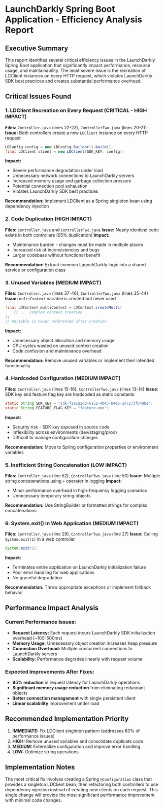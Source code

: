 # LaunchDarkly Spring Boot Application - Efficiency Analysis Report

## Executive Summary

This report identifies several critical efficiency issues in the LaunchDarkly Spring Boot application that significantly impact performance, resource usage, and maintainability. The most severe issue is the recreation of LDClient instances on every HTTP request, which violates LaunchDarkly SDK best practices and creates substantial performance overhead.

## Critical Issues Found

### 1. **LDClient Recreation on Every Request** (CRITICAL - HIGH IMPACT)
**Files:** `Controller.java` (lines 22-23), `ControllerTwo.java` (lines 20-21)
**Issue:** Both controllers create a new `LDClient` instance on every HTTP request
```java
LDConfig config = new LDConfig.Builder().build();
final LDClient client = new LDClient(SDK_KEY, config);
```
**Impact:**
- Severe performance degradation under load
- Unnecessary network connections to LaunchDarkly servers
- Increased memory usage and garbage collection pressure
- Potential connection pool exhaustion
- Violates LaunchDarkly SDK best practices

**Recommendation:** Implement LDClient as a Spring singleton bean using dependency injection

### 2. **Code Duplication** (HIGH IMPACT)
**Files:** `Controller.java` and `ControllerTwo.java`
**Issue:** Nearly identical code exists in both controllers (95% duplication)
**Impact:**
- Maintenance burden - changes must be made in multiple places
- Increased risk of inconsistencies and bugs
- Larger codebase without functional benefit

**Recommendation:** Extract common LaunchDarkly logic into a shared service or configuration class

### 3. **Unused Variables** (MEDIUM IMPACT)
**Files:** `Controller.java` (lines 37-46), `ControllerTwo.java` (lines 35-44)
**Issue:** `multiContext` variable is created but never used
```java
final LDContext multiContext = LDContext.createMulti(
    // ... complex context creation
);
// Variable is never referenced after creation
```
**Impact:**
- Unnecessary object allocation and memory usage
- CPU cycles wasted on unused context creation
- Code confusion and maintenance overhead

**Recommendation:** Remove unused variables or implement their intended functionality

### 4. **Hardcoded Configuration** (MEDIUM IMPACT)
**Files:** `Controller.java` (lines 15-16), `ControllerTwo.java` (lines 13-14)
**Issue:** SDK key and feature flag key are hardcoded as static constants
```java
static String SDK_KEY = "sdk-f291a2d3-6152-4b43-b4e5-2d7273f648be";
static String FEATURE_FLAG_KEY = "feature-one";
```
**Impact:**
- Security risk - SDK key exposed in source code
- Inflexibility across environments (dev/staging/prod)
- Difficult to manage configuration changes

**Recommendation:** Move to Spring configuration properties or environment variables

### 5. **Inefficient String Concatenation** (LOW IMPACT)
**Files:** `Controller.java` (line 52), `ControllerTwo.java` (line 50)
**Issue:** Multiple string concatenations using `+` operator in logging
**Impact:**
- Minor performance overhead in high-frequency logging scenarios
- Unnecessary temporary string objects

**Recommendation:** Use StringBuilder or formatted strings for complex concatenations

### 6. **System.exit() in Web Application** (MEDIUM IMPACT)
**Files:** `Controller.java` (line 29), `ControllerTwo.java` (line 27)
**Issue:** Calling `System.exit(1)` in a web controller
```java
System.exit(1);
```
**Impact:**
- Terminates entire application on LaunchDarkly initialization failure
- Poor error handling for web applications
- No graceful degradation

**Recommendation:** Throw appropriate exceptions or implement fallback behavior

## Performance Impact Analysis

### Current Performance Issues:
- **Request Latency:** Each request incurs LaunchDarkly SDK initialization overhead (~100-500ms)
- **Memory Usage:** Unnecessary object creation increases heap pressure
- **Connection Overhead:** Multiple concurrent connections to LaunchDarkly servers
- **Scalability:** Performance degrades linearly with request volume

### Expected Improvements After Fixes:
- **95% reduction** in request latency for LaunchDarkly operations
- **Significant memory usage reduction** from eliminating redundant objects
- **Better connection management** with single persistent client
- **Linear scalability** improvement under load

## Recommended Implementation Priority

1. **IMMEDIATE:** Fix LDClient singleton pattern (addresses 80% of performance issues)
2. **HIGH:** Remove unused variables and consolidate duplicate code
3. **MEDIUM:** Externalize configuration and improve error handling
4. **LOW:** Optimize string operations

## Implementation Notes

The most critical fix involves creating a Spring `@Configuration` class that provides a singleton LDClient bean, then refactoring both controllers to use dependency injection instead of creating new clients on each request. This single change will provide the most significant performance improvement with minimal code changes.
